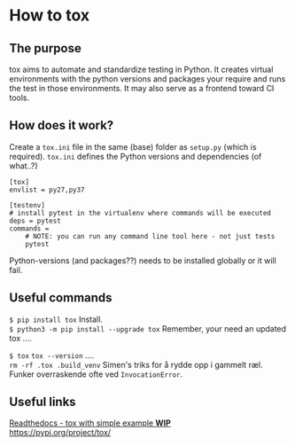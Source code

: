 # How to tox

## The purpose
tox aims to automate and standardize testing in Python. It creates virtual environments with the python versions and packages your require and runs the test in those environments. It may also serve as a frontend toward CI tools.

## How does it work?
Create a `tox.ini` file in the same (base) folder as `setup.py` (which is required). `tox.ini` defines the Python versions and dependencies (of what..?)

```
[tox]
envlist = py27,py37

[testenv]
# install pytest in the virtualenv where commands will be executed
deps = pytest
commands =
    # NOTE: you can run any command line tool here - not just tests
    pytest
```
Python-versions (and packages??) needs to be installed globally or it will fail.

## Useful commands
`$ pip install tox` Install.<br/>
`$ python3 -m pip install --upgrade tox` Remember, your need an updated tox  .... <br/>

`$ tox`
`tox --version`  .... <br/>
`rm -rf .tox .build_venv` Simen's triks for å rydde opp i gammelt ræl. Funker overraskende ofte ved `InvocationError`.<br />


## Useful links
[Readthedocs - tox with simple example **WIP**](https://tox.readthedocs.io/en/latest/)<br/>
https://pypi.org/project/tox/<br/>


